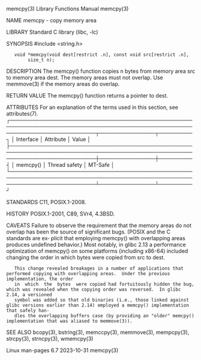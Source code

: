 memcpy(3)							   Library Functions Manual							     memcpy(3)

NAME
       memcpy - copy memory area

LIBRARY
       Standard C library (libc, -lc)

SYNOPSIS
       #include <string.h>

       void *memcpy(void dest[restrict .n], const void src[restrict .n],
		    size_t n);

DESCRIPTION
       The  memcpy() function copies n bytes from memory area src to memory area dest.	The memory areas must not overlap.  Use memmove(3) if the memory areas
       do overlap.

RETURN VALUE
       The memcpy() function returns a pointer to dest.

ATTRIBUTES
       For an explanation of the terms used in this section, see attributes(7).
       ┌───────────────────────────────────────────────────────────────────────────────────────────────────────────────────────────┬───────────────┬─────────┐
       │ Interface														   │ Attribute	   │ Value   │
       ├───────────────────────────────────────────────────────────────────────────────────────────────────────────────────────────┼───────────────┼─────────┤
       │ memcpy()														   │ Thread safety │ MT-Safe │
       └───────────────────────────────────────────────────────────────────────────────────────────────────────────────────────────┴───────────────┴─────────┘

STANDARDS
       C11, POSIX.1-2008.

HISTORY
       POSIX.1-2001, C89, SVr4, 4.3BSD.

CAVEATS
       Failure to observe the requirement that the memory areas do not overlap has been the source of significant bugs.	 (POSIX and the C  standards  are  ex‐
       plicit that employing memcpy() with overlapping areas produces undefined behavior.)  Most notably, in glibc 2.13 a performance optimization of memcpy()
       on some platforms (including x86-64) included changing the order in which bytes were copied from src to dest.

       This change revealed breakages in a number of applications that performed copying with overlapping areas.  Under the previous implementation, the order
       in  which  the  bytes  were copied had fortuitously hidden the bug, which was revealed when the copying order was reversed.  In glibc 2.14, a versioned
       symbol was added so that old binaries (i.e., those linked against glibc versions earlier than 2.14) employed a memcpy() implementation that safely han‐
       dles the overlapping buffers case (by providing an "older" memcpy() implementation that was aliased to memmove(3)).

SEE ALSO
       bcopy(3), bstring(3), memccpy(3), memmove(3), mempcpy(3), strcpy(3), strncpy(3), wmemcpy(3)

Linux man-pages 6.7							  2023-10-31								     memcpy(3)

